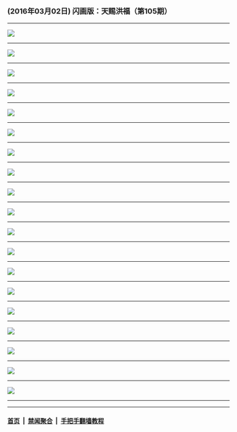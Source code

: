 ### (2016年03月02日) 闪画版：天赐洪福（第105期）

---

<img src="http://qikan.minghui.org/mhqkpage/qikanimage/2016/02/29/tchf-105-2in1-read-online1.png"/><hr/>
<img src="http://qikan.minghui.org/mhqkpage/qikanimage/2016/02/29/tchf-105-2in1-read-online2.png"/><hr/>
<img src="http://qikan.minghui.org/mhqkpage/qikanimage/2016/02/29/tchf-105-2in1-read-online3.png"/><hr/>
<img src="http://qikan.minghui.org/mhqkpage/qikanimage/2016/02/29/tchf-105-2in1-read-online4.png"/><hr/>
<img src="http://qikan.minghui.org/mhqkpage/qikanimage/2016/02/29/tchf-105-2in1-read-online5.png"/><hr/>
<img src="http://qikan.minghui.org/mhqkpage/qikanimage/2016/02/29/tchf-105-2in1-read-online6.png"/><hr/>
<img src="http://qikan.minghui.org/mhqkpage/qikanimage/2016/02/29/tchf-105-2in1-read-online7.png"/><hr/>
<img src="http://qikan.minghui.org/mhqkpage/qikanimage/2016/02/29/tchf-105-2in1-read-online8.png"/><hr/>
<img src="http://qikan.minghui.org/mhqkpage/qikanimage/2016/02/29/tchf-105-2in1-read-online9.png"/><hr/>
<img src="http://qikan.minghui.org/mhqkpage/qikanimage/2016/02/29/tchf-105-2in1-read-online10.png"/><hr/>
<img src="http://qikan.minghui.org/mhqkpage/qikanimage/2016/02/29/tchf-105-2in1-read-online11.png"/><hr/>
<img src="http://qikan.minghui.org/mhqkpage/qikanimage/2016/02/29/tchf-105-2in1-read-online12.png"/><hr/>
<img src="http://qikan.minghui.org/mhqkpage/qikanimage/2016/02/29/tchf-105-2in1-read-online13.png"/><hr/>
<img src="http://qikan.minghui.org/mhqkpage/qikanimage/2016/02/29/tchf-105-2in1-read-online14.png"/><hr/>
<img src="http://qikan.minghui.org/mhqkpage/qikanimage/2016/02/29/tchf-105-2in1-read-online15.png"/><hr/>
<img src="http://qikan.minghui.org/mhqkpage/qikanimage/2016/02/29/tchf-105-2in1-read-online16.png"/><hr/>
<img src="http://qikan.minghui.org/mhqkpage/qikanimage/2016/02/29/tchf-105-2in1-read-online17.png"/><hr/>
<img src="http://qikan.minghui.org/mhqkpage/qikanimage/2016/02/29/tchf-105-2in1-read-online18.png"/><hr/>
<img src="http://qikan.minghui.org/mhqkpage/qikanimage/2016/02/29/tchf-105-2in1-read-online19.png"/><hr/>


---

#### [首页](../../../..) &nbsp;|&nbsp; [禁闻聚合](https://github.com/gfw-breaker/banned-news) &nbsp;|&nbsp; [手把手翻墙教程](https://github.com/gfw-breaker/guides) 